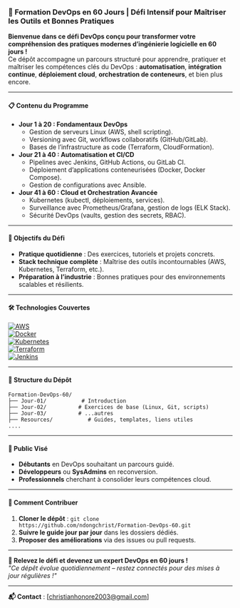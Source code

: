 ### **🚀 Formation DevOps en 60 Jours | Défi Intensif pour Maîtriser les Outils et Bonnes Pratiques**  

**Bienvenue dans ce défi DevOps conçu pour transformer votre compréhension des pratiques modernes d’ingénierie logicielle en 60 jours !**  
Ce dépôt accompagne un parcours structuré pour apprendre, pratiquer et maîtriser les compétences clés du DevOps : **automatisation**, **intégration continue**, **déploiement cloud**, **orchestration de conteneurs**, et bien plus encore.  

---

#### **📋 Contenu du Programme**  
- **Jour 1 à 20 : Fondamentaux DevOps**  
  - Gestion de serveurs Linux (AWS, shell scripting).  
  - Versioning avec Git, workflows collaboratifs (GitHub/GitLab).  
  - Bases de l’infrastructure as code (Terraform, CloudFormation).  
- **Jour 21 à 40 : Automatisation et CI/CD**  
  - Pipelines avec Jenkins, GitHub Actions, ou GitLab CI.  
  - Déploiement d’applications conteneurisées (Docker, Docker Compose).  
  - Gestion de configurations avec Ansible.  
- **Jour 41 à 60 : Cloud et Orchestration Avancée**  
  - Kubernetes (kubectl, déploiements, services).  
  - Surveillance avec Prometheus/Grafana, gestion de logs (ELK Stack).  
  - Sécurité DevOps (vaults, gestion des secrets, RBAC).  

---

#### **🎯 Objectifs du Défi**  
- **Pratique quotidienne** : Des exercices, tutoriels et projets concrets.  
- **Stack technique complète** : Maîtrise des outils incontournables (AWS, Kubernetes, Terraform, etc.).  
- **Préparation à l’industrie** : Bonnes pratiques pour des environnements scalables et résilients.  

---

#### **🛠️ Technologies Couvertes**  
[![AWS](https://img.shields.io/badge/-AWS-232F3E?logo=amazon-aws)](https://aws.amazon.com)  
[![Docker](https://img.shields.io/badge/-Docker-2496ED?logo=docker)](https://docker.com)  
[![Kubernetes](https://img.shields.io/badge/-Kubernetes-326CE5?logo=kubernetes)](https://kubernetes.io)  
[![Terraform](https://img.shields.io/badge/-Terraform-623CE4?logo=terraform)](https://terraform.io)  
[![Jenkins](https://img.shields.io/badge/-Jenkins-D24939?logo=jenkins)](https://jenkins.io)  

---

#### **📂 Structure du Dépôt**  
```  
Formation-DevOps-60/  
├── Jour-01/           # Introduction 
├── Jour-02/          # Exercices de base (Linux, Git, scripts)   
├── Jour-03/          # ...autres  
├── Resources/           # Guides, templates, liens utiles  
....  
```  

---

#### **👥 Public Visé**  
- **Débutants** en DevOps souhaitant un parcours guidé.  
- **Développeurs** ou **SysAdmins** en reconversion.  
- **Professionnels** cherchant à consolider leurs compétences cloud.  

---

#### **📝 Comment Contribuer**  
1. **Cloner le dépôt** : `git clone https://github.com/ndongchrist/Formation-DevOps-60.git`  
2. **Suivre le guide jour par jour** dans les dossiers dédiés.  
3. **Proposer des améliorations** via des issues ou pull requests.  

---

**🌟 Relevez le défi et devenez un expert DevOps en 60 jours !**  
*"Ce dépêt évolue quotidiennement – restez connectés pour des mises à jour régulières !"*  

--- 

**📬 Contact** : [christianhonore2003@gmail.com]